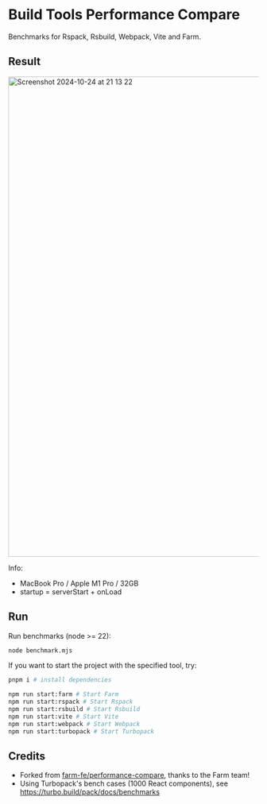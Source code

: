 # Build Tools Performance Compare

Benchmarks for Rspack, Rsbuild, Webpack, Vite and Farm.

## Result

<img width="967" alt="Screenshot 2024-10-24 at 21 13 22" src="https://github.com/user-attachments/assets/0ea28ee6-336d-459b-a5f7-12c228e81c34">

Info:

- MacBook Pro / Apple M1 Pro / 32GB
- startup = serverStart + onLoad

## Run

Run benchmarks (node >= 22):

```bash
node benchmark.mjs
```

If you want to start the project with the specified tool, try:

```bash
pnpm i # install dependencies

npm run start:farm # Start Farm
npm run start:rspack # Start Rspack
npm run start:rsbuild # Start Rsbuild
npm run start:vite # Start Vite
npm run start:webpack # Start Webpack
npm run start:turbopack # Start Turbopack
```

## Credits

- Forked from [farm-fe/performance-compare](https://github.com/farm-fe/performance-compare), thanks to the Farm team!
- Using Turbopack's bench cases (1000 React components), see https://turbo.build/pack/docs/benchmarks
